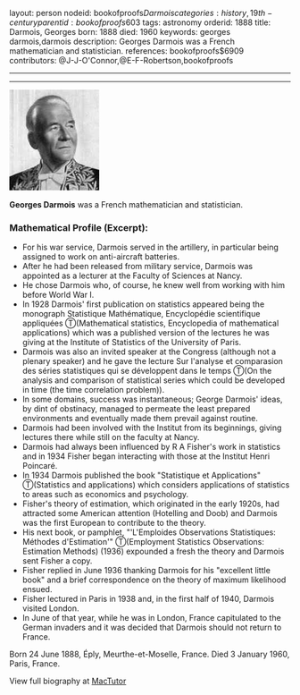 layout: person
nodeid: bookofproofs$Darmois
categories: history,19th-century
parentid: bookofproofs$603
tags: astronomy
orderid: 1888
title: Darmois, Georges
born: 1888
died: 1960
keywords: georges darmois,darmois
description: Georges Darmois was a French mathematician and statistician.
references: bookofproofs$6909
contributors: @J-J-O'Connor,@E-F-Robertson,bookofproofs

---



---

![Darmois.jpg](https://github.com/bookofproofs/bookofproofs.github.io/blob/main/_sources/_assets/images/portraits/Darmois.jpg?raw=true)

**Georges Darmois**  was a French mathematician and statistician.

### Mathematical Profile (Excerpt):
* For his war service, Darmois served in the artillery, in particular being assigned to work on anti-aircraft batteries.
* After he had been released from military service, Darmois was appointed as a lecturer at the Faculty of Sciences at Nancy.
* He chose Darmois who, of course, he knew well from working with him before World War I.
* In 1928 Darmois' first publication on statistics appeared being the monograph Statistique Mathématique, Encyclopédie scientifique appliquées Ⓣ(Mathematical statistics,  Encyclopedia of mathematical applications) which was a published version of the lectures he was giving at the Institute of Statistics of the University of Paris.
* Darmois was also an invited speaker at the Congress (although not a plenary speaker) and he gave the lecture Sur l'analyse et comparasion des séries statistiques qui se développent dans le temps Ⓣ(On the analysis and comparison of statistical series which could be developed in time (the time correlation problem)).
* In some domains, success was instantaneous; George Darmois' ideas, by dint of obstinacy, managed to permeate the least prepared environments and eventually made them prevail against routine.
* Darmois had been involved with the Institut from its beginnings, giving lectures there while still on the faculty at Nancy.
* Darmois had always been influenced by R A Fisher's work in statistics and in 1934 Fisher began interacting with those at the Institut Henri Poincaré.
* In 1934 Darmois published the book "Statistique et Applications" Ⓣ(Statistics and applications) which considers applications of statistics to areas such as economics and psychology.
* Fisher's theory of estimation, which originated in the early 1920s, had attracted some American attention (Hotelling and Doob) and Darmois was the first European to contribute to the theory.
* His next book, or pamphlet, "'L'Emploides Observations Statistiques: Méthodes d'Estimation'"  Ⓣ(Employment Statistics Observations: Estimation Methods) (1936) expounded a fresh the theory and Darmois sent Fisher a copy.
* Fisher replied in June 1936 thanking Darmois for his "excellent little book" and a brief correspondence on the theory of maximum likelihood ensued.
* Fisher lectured in Paris in 1938 and, in the first half of 1940, Darmois visited London.
* In June of that year, while he was in London, France capitulated to the German invaders and it was decided that Darmois should not return to France.

Born 24 June 1888, Éply, Meurthe-et-Moselle, France. Died 3 January 1960, Paris, France.

View full biography at [MacTutor](https://mathshistory.st-andrews.ac.uk/Biographies/Darmois/)

